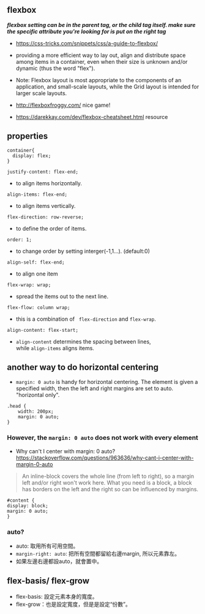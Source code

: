 ## flexbox

***flexbox setting can be in the parent tag, or the child tag itself. make sure the specific attribute you're looking for is put on the right tag***

- https://css-tricks.com/snippets/css/a-guide-to-flexbox/

- providing a more efficient way to lay out, align and distribute space among items in a container, 
even when their size is unknown and/or dynamic (thus the word "flex").

- Note: Flexbox layout is most appropriate to the components of an application, 
and small-scale layouts, while the Grid layout is intended for larger scale layouts.

- http://flexboxfroggy.com/  nice game!

- https://darekkay.com/dev/flexbox-cheatsheet.html resource

## properties

```
container{
  display: flex;
}
```

```
justify-content: flex-end;
```
- to align items horizontally.

```
align-items: flex-end;
```
- to align items vertically.

```
flex-direction: row-reverse;
```
- to define the order of items.

```
order: 1;
```
- to change order by setting interger(-1,1...). (default:0)

```
align-self: flex-end;
```
- to align one item

```
flex-wrap: wrap;
```
- spread the items out to the next line.

```
flex-flow: column wrap;
```
- this is a combination of ``` flex-direction``` and ```flex-wrap```.

```
align-content: flex-start;
```
- ```align-content``` determines the spacing between lines,   
while ```align-items``` aligns items.



## another way to do horizontal centering

- ```margin: 0 auto``` is handy for horizontal centering.
	The element is given a specified width, then the left and right margins are set to auto.
	"horizontal only".
```
.head { 
	width: 200px; 
	margin: 0 auto;
}
```

### However, the ```margin: 0 auto``` does not work with every element

- Why can't I center with margin: 0 auto?   
https://stackoverflow.com/questions/963636/why-cant-i-center-with-margin-0-auto

> An inline-block covers the whole line (from left to right), so a margin left and/or right won't work here. What you need is a block, a block has borders on the left and the right so can be influenced by margins.

```
#content {
display: block;
margin: 0 auto;
}
```

### auto?
- auto: 取用所有可用空間。
- ```margin-right: auto```: 把所有空間都留給右邊margin, 所以元素靠左。
- 如果左邊右邊都設auto，就會置中。


## flex-basis/ flex-grow
- flex-basis: 設定元素本身的寬度。
- flex-grow：也是設定寬度，但是是設定“份數”。

